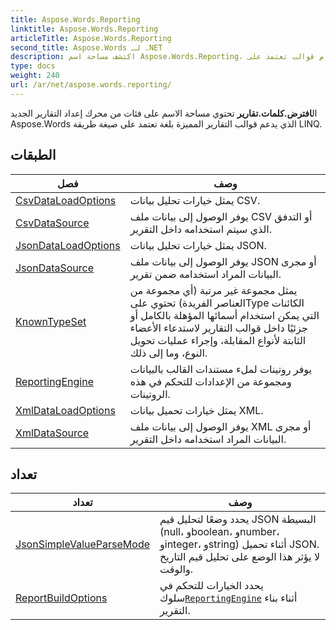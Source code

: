 ```yaml
---
title: Aspose.Words.Reporting
linktitle: Aspose.Words.Reporting
articleTitle: Aspose.Words.Reporting
second_title: Aspose.Words لـ .NET
description: اكتشف مساحة اسم Aspose.Words.Reporting، التي تتميز بفئات متقدمة لإنشاء تقارير ديناميكية باستخدام قوالب تعتمد على LINQ لتوليد مستندات فعالة.
type: docs
weight: 240
url: /ar/net/aspose.words.reporting/
---
```

ال**افترض.كلمات.تقارير** تحتوي مساحة الاسم على فئات من محرك إعداد التقارير الجديد Aspose.Words الذي يدعم قوالب التقارير المميزة بلغة تعتمد على صيغة طريقة LINQ.

## الطبقات

| فصل | وصف |
| --- | --- |
| [CsvDataLoadOptions](./csvdataloadoptions/) | يمثل خيارات تحليل بيانات CSV. |
| [CsvDataSource](./csvdatasource/) | يوفر الوصول إلى بيانات ملف CSV أو التدفق الذي سيتم استخدامه داخل التقرير. |
| [JsonDataLoadOptions](./jsondataloadoptions/) | يمثل خيارات تحليل بيانات JSON. |
| [JsonDataSource](./jsondatasource/) | يوفر الوصول إلى بيانات ملف JSON أو مجرى البيانات المراد استخدامه ضمن تقرير. |
| [KnownTypeSet](./knowntypeset/) | يمثل مجموعة غير مرتبة (أي مجموعة من العناصر الفريدة) تحتوي علىType الكائنات التي يمكن استخدام أسمائها المؤهلة بالكامل أو جزئيًا داخل قوالب التقارير لاستدعاء الأعضاء الثابتة لأنواع المقابلة، وإجراء عمليات تحويل النوع، وما إلى ذلك. |
| [ReportingEngine](./reportingengine/) | يوفر روتينات لملء مستندات القالب بالبيانات ومجموعة من الإعدادات للتحكم في هذه الروتينات. |
| [XmlDataLoadOptions](./xmldataloadoptions/) | يمثل خيارات تحميل بيانات XML. |
| [XmlDataSource](./xmldatasource/) | يوفر الوصول إلى بيانات ملف XML أو مجرى البيانات المراد استخدامه داخل التقرير. |
## تعداد

| تعداد | وصف |
| --- | --- |
| [JsonSimpleValueParseMode](./jsonsimplevalueparsemode/) | يحدد وضعًا لتحليل قيم JSON البسيطة (null، وboolean، وnumber، وinteger، وstring) أثناء تحميل JSON. لا يؤثر هذا الوضع على تحليل قيم التاريخ والوقت. |
| [ReportBuildOptions](./reportbuildoptions/) | يحدد الخيارات للتحكم في سلوك[`ReportingEngine`](../aspose.words.reporting/reportingengine/) أثناء بناء التقرير. |
